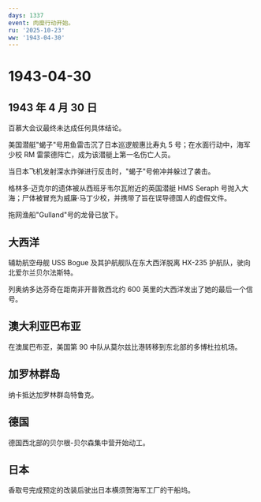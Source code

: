 ```yaml
---
days: 1337
event: 肉糜行动开始。
ru: '2025-10-23'
ww: '1943-04-30'
---
```


# 1943-04-30

## 1943 年 4 月 30 日

百慕大会议最终未达成任何具体结论。

美国潜艇"蝎子"号用鱼雷击沉了日本巡逻舰惠比寿丸 5
号；在水面行动中，海军少校 RM 雷蒙德阵亡，成为该潜艇上第一名伤亡人员。

当日本飞机发射深水炸弹进行反击时，"蝎子"号俯冲并躲过了袭击。

格林多·迈克尔的遗体被从西班牙韦尔瓦附近的英国潜艇 HMS Seraph
号抛入大海；尸体被冒充为威廉·马丁少校，并携带了旨在误导德国人的虚假文件。

拖网渔船"Gulland"号的龙骨已放下。

## 大西洋

辅助航空母舰 USS Bogue 及其护航舰队在东大西洋脱离 HX-235
护航队，驶向北爱尔兰贝尔法斯特。

列奥纳多达芬奇在距南非开普敦西北约 600
英里的大西洋发出了她的最后一个信号。

## 澳大利亚巴布亚

在澳属巴布亚，美国第 90 中队从莫尔兹比港转移到东北部的多博杜拉机场。

## 加罗林群岛

纳卡抵达加罗林群岛特鲁克。

## 德国

德国西北部的贝尔根-贝尔森集中营开始动工。

## 日本

香取号完成预定的改装后驶出日本横须贺海军工厂的干船坞。